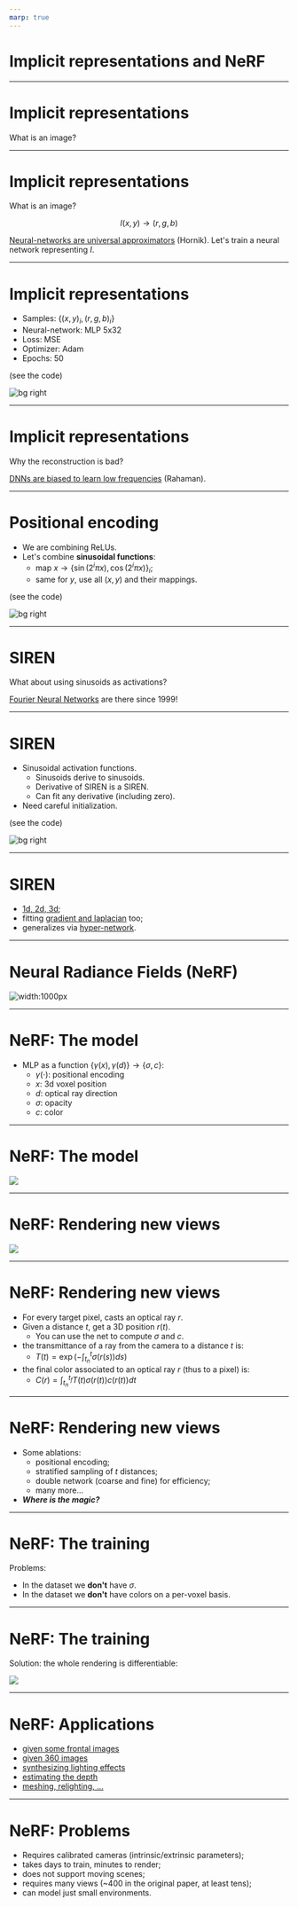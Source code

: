 ```yaml
---
marp: true
---
```

# Implicit representations and NeRF

---
# Implicit representations

What is an image?

---
# Implicit representations

What is an image?

$$I(x,y) \to (r,g,b)$$

[Neural-networks are universal approximators](https://cognitivemedium.com/magic_paper/assets/Hornik.pdf) (Hornik).
Let's train a neural network representing $I$.

---
# Implicit representations

- Samples: $\left\{(x,y)_i, (r,g,b)_i\right\}$
- Neural-network: MLP 5x32
- Loss: MSE
- Optimizer: Adam
- Epochs: 50

(see the code)

![bg right](images/result_implicit.png)

---
# Implicit representations

Why the reconstruction is bad?

[DNNs are biased to learn low frequencies](https://arxiv.org/pdf/1806.08734.pdf) (Rahaman).

---
# Positional encoding

- We are combining ReLUs.
- Let's combine **sinusoidal functions**:
  - map $x \to \{\sin(2^i\pi x), \cos(2^i\pi x)\}_i$;
  - same for $y$, use all $(x,y)$ and their mappings.

(see the code)

![bg right](images/result_positional.png)

---
# SIREN

What about using sinusoids as activations?

[Fourier Neural Networks](https://arxiv.org/pdf/1902.03011.pdf) are there since 1999!

---
# SIREN

- Sinusoidal activation functions.
  - Sinusoids derive to sinusoids.
  - Derivative of SIREN is a SIREN.
  - Can fit any derivative (including zero).
- Need careful initialization.

(see the code)

![bg right](images/result_siren.png)

---
# SIREN

- [1d, 2d, 3d](https://www.vincentsitzmann.com/siren/);
- fitting [gradient and laplacian](https://miro.medium.com/max/1400/0*l7VjThctJvOGLDsF.png) too;
- generalizes via [hyper-network](https://pbs.twimg.com/ext_tw_video_thumb/1274121310193348608/pu/img/eLkSoZ4Gr351nsma?format=jpg&name=large).

---
# Neural Radiance Fields (NeRF)

![width:1000px](https://editor.analyticsvidhya.com/uploads/685123.png)

---
# NeRF: The model

- MLP as a function $\{\gamma(x),\gamma(d)\}\to\{\sigma,c\}$:
  - $\gamma(\cdot)$: positional encoding
  - $x$: 3d voxel position
  - $d$: optical ray direction
  - $\sigma$: opacity
  - $c$: color

---
# NeRF: The model

![](https://miro.medium.com/max/1129/1*q3fLvJFfoUdtVhsXeeTNXw.png)

---
# NeRF: Rendering new views

![](https://uploads-ssl.webflow.com/51e0d73d83d06baa7a00000f/5e700ef6067b43821ed52768_pipeline_website-01.png)

---
# NeRF: Rendering new views

- For every target pixel, casts an optical ray $r$.
- Given a distance $t$, get a 3D position $r(t)$.
  - You can use the net to compute $\sigma$ and $c$.
- the transmittance of a ray from the camera to a distance $t$ is:
  - $T(t) = \exp\left(-\int_{t_n}^t\sigma(r(s))ds\right)$
- the final color associated to an optical ray $r$ (thus to a pixel) is:
  - $C(r) = \int_{t_n}^{t_f} T(t) \sigma(r(t)) c(r(t)) dt$

---
# NeRF: Rendering new views

- Some ablations:
  - positional encoding;
  - stratified sampling of $t$ distances;
  - double network (coarse and fine) for efficiency;
  - many more...
- **_Where is the magic?_**

---
# NeRF: The training

Problems:

- In the dataset we __don't__ have $\sigma$.
- In the dataset we __don't__ have colors on a per-voxel basis.

---
# NeRF: The training

Solution: the whole rendering is differentiable:

![](images/NERF_differentiable_rendering.png)

---
# NeRF: Applications

- [given some frontal images](http://cseweb.ucsd.edu/~viscomp/projects/LF/papers/ECCV20/nerf/website_renders/orchid.mp4)
- [given 360 images](http://cseweb.ucsd.edu/~viscomp/projects/LF/papers/ECCV20/nerf/website_renders/synth_grid_3.mp4)
- [synthesizing lighting effects](http://cseweb.ucsd.edu/~viscomp/projects/LF/papers/ECCV20/nerf/website_renders/viewdirs_website_bww.mp4)
- [estimating the depth](http://cseweb.ucsd.edu/~viscomp/projects/LF/papers/ECCV20/nerf/website_renders/depth_reflower.mp4)
- [meshing, relighting, ...](https://www.matthewtancik.com/nerf)

---
# NeRF: Problems

- Requires calibrated cameras (intrinsic/extrinsic parameters);
- takes days to train, minutes to render;
- does not support moving scenes;
- requires many views (~400 in the original paper, at least tens);
- can model just small environments.


